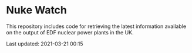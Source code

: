 # Nuke Watch

This repository includes code for retrieving the latest information available on the output of EDF nuclear power plants in the UK.

Last updated: 2021-03-21 00:15